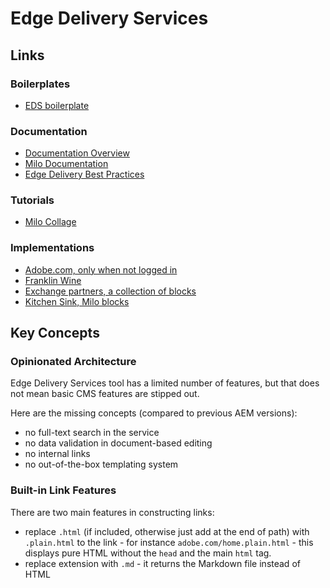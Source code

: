 # Edge Delivery Services

## Links

### Boilerplates
* [EDS boilerplate](https://github.com/adobe/aem-boilerplate/tree/main/blocks/columns)

### Documentation
* [Documentation Overview](https://experienceleague.adobe.com/en/docs/experience-manager-cloud-service/content/edge-delivery/overview)
* [Milo Documentation](https://milo.adobe.com/developer/academy/tour)
* [Edge Delivery Best Practices](https://experienceleague.adobe.com/en/docs/experience-manager-cloud-service/content/edge-delivery/build/dev-collab-and-good-practices)

### Tutorials
* [Milo Collage](https://github.com/adobecom/milo-college/tree/main)

### Implementations
* [Adobe.com, only when not logged in](https://www.adobe.com)
* [Franklin Wine](https://franklin.wine/)
* [Exchange partners, a collection of blocks](https://github.com/adobecom/exchange-partners/blob/main/tools/sidekick/config.json)
* [Kitchen Sink, Milo blocks](https://milo.adobe.com/docs/library/kitchen-sink/)

## Key Concepts

### Opinionated Architecture

Edge Delivery Services tool has a limited number of features, but that does not mean basic CMS features are stipped out.

Here are the missing concepts (compared to previous AEM versions):
* no full-text search in the service
* no data validation in document-based editing
* no internal links
* no out-of-the-box templating system

### Built-in Link Features

There are two main features in constructing links:
* replace `.html` (if included, otherwise just add at the end of path) with `.plain.html` to the link - for instance `adobe.com/home.plain.html` - this displays pure HTML without the `head` and the main `html` tag.
* replace extension with `.md` - it returns the Markdown file instead of HTML
